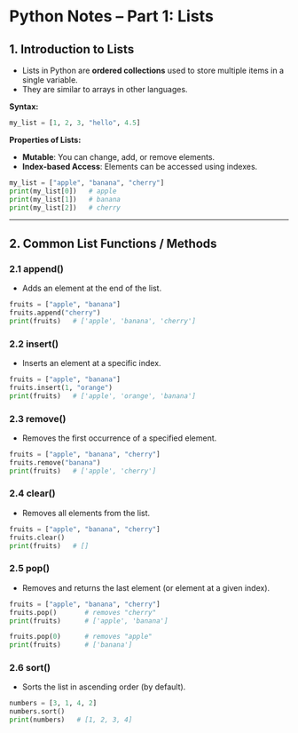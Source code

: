 # Python Notes – Part 1: Lists

## 1. Introduction to Lists

* Lists in Python are **ordered collections** used to store multiple items in a single variable.
* They are similar to arrays in other languages.

**Syntax:**

```python
my_list = [1, 2, 3, "hello", 4.5]
```

**Properties of Lists:**

* **Mutable**: You can change, add, or remove elements.
* **Index-based Access**: Elements can be accessed using indexes.

```python
my_list = ["apple", "banana", "cherry"]
print(my_list[0])   # apple
print(my_list[1])   # banana
print(my_list[2])   # cherry
```

---

## 2. Common List Functions / Methods

### 2.1 append()

* Adds an element at the end of the list.

```python
fruits = ["apple", "banana"]
fruits.append("cherry")
print(fruits)   # ['apple', 'banana', 'cherry']
```

### 2.2 insert()

* Inserts an element at a specific index.

```python
fruits = ["apple", "banana"]
fruits.insert(1, "orange")
print(fruits)   # ['apple', 'orange', 'banana']
```

### 2.3 remove()

* Removes the first occurrence of a specified element.

```python
fruits = ["apple", "banana", "cherry"]
fruits.remove("banana")
print(fruits)   # ['apple', 'cherry']
```

### 2.4 clear()

* Removes all elements from the list.

```python
fruits = ["apple", "banana", "cherry"]
fruits.clear()
print(fruits)   # []
```

### 2.5 pop()

* Removes and returns the last element (or element at a given index).

```python
fruits = ["apple", "banana", "cherry"]
fruits.pop()       # removes "cherry"
print(fruits)      # ['apple', 'banana']

fruits.pop(0)      # removes "apple"
print(fruits)      # ['banana']
```

### 2.6 sort()

* Sorts the list in ascending order (by default).

```python
numbers = [3, 1, 4, 2]
numbers.sort()
print(numbers)   # [1, 2, 3, 4]
```
